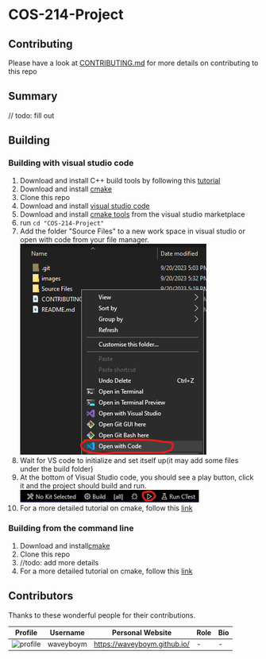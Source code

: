 # COS-214-Project

## Contributing
Please have a look at <a href="https://github.com/waveyboym/COS-214-Project/blob/main/CONTRIBUTING.md">CONTRIBUTING.md</a> for more details on contributing to this repo

## Summary
// todo: fill out

## Building
### Building with visual studio code
1. Download and install C++ build tools by following this <a href="https://github.com/bycloudai/InstallVSBuildToolsWindows">tutorial</a>
2. Download and install <a href="https://cmake.org/download/#latest">cmake</a>
3. Clone this repo
4. Download and install <a href="https://code.visualstudio.com/">visual studio code</a>
5. Download and install <a href="https://marketplace.visualstudio.com/items?itemName=ms-vscode.cmake-tools">cmake tools</a> from the visual studio marketplace
6. run ```cd "COS-214-Project"```
7. Add the folder "Source Files" to a new work space in visual studio or open with code from your file manager. ![openwithcode](images/openwithcode.png "openwithcode")
8. Wait for VS code to initialize and set itself up(it may add some files under the build folder)
9. At the bottom of Visual Studio code, you should see a play button, click it and the project should build and run. ![build](images/build.png "build")
10. For a more detailed tutorial on cmake, follow this <a href="https://cmake.org/cmake/help/latest/guide/tutorial/index.html">link</a>

### Building from the command line
1. Download and install<a href="https://cmake.org/download/#latest">cmake</a>
2. Clone this repo
3. //todo: add more details
4. For a more detailed tutorial on cmake, follow this <a href="https://cmake.org/cmake/help/latest/guide/tutorial/index.html">link</a>

## Contributors

Thanks to these wonderful people for their contributions.

| Profile      | Username | Personal Website | Role | Bio |
| ----------- | ----------- | ----------- | ----------- | ----------- |
| <img src="https://avatars.githubusercontent.com/u/93211335?v=4" alt="profile" width="100" height="100"/> | waveyboym | <a href="https://waveyboym.github.io/">https://waveyboym.github.io/</a> | - | - |
